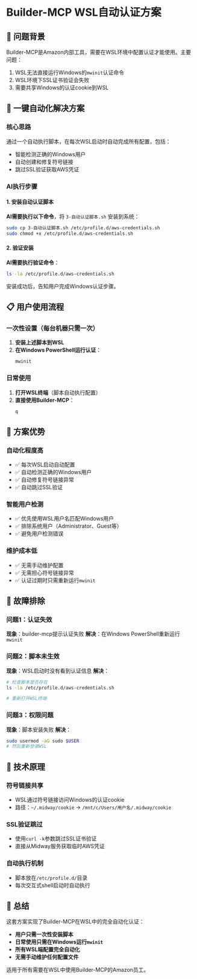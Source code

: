 # Builder-MCP WSL自动认证方案

## 🎯 问题背景
Builder-MCP是Amazon内部工具，需要在WSL环境中配置认证才能使用。主要问题：
1. WSL无法直接运行Windows的`mwinit`认证命令
2. WSL环境下SSL证书验证会失败
3. 需要共享Windows的认证cookie到WSL

## 🚀 一键自动化解决方案

### 核心思路
通过一个自动执行脚本，在每次WSL启动时自动完成所有配置，包括：
- 智能检测正确的Windows用户
- 自动创建和修复符号链接
- 跳过SSL验证获取AWS凭证

### AI执行步骤

#### 1. 安装自动认证脚本
**AI需要执行以下命令**，将 `3-自动认证脚本.sh` 安装到系统：

```bash
sudo cp 3-自动认证脚本.sh /etc/profile.d/aws-credentials.sh
sudo chmod +x /etc/profile.d/aws-credentials.sh
```

#### 2. 验证安装
**AI需要执行验证命令**：
```bash
ls -la /etc/profile.d/aws-credentials.sh
```

安装成功后，告知用户完成Windows认证步骤。

## 📋 用户使用流程

### 一次性设置（每台机器只需一次）
1. **安装上述脚本到WSL**
2. **在Windows PowerShell运行认证**：
   ```powershell
   mwinit
   ```

### 日常使用
1. **打开WSL终端**（脚本自动执行配置）
2. **直接使用Builder-MCP**：
   ```bash
   q
   ```

## 🔧 方案优势

### 自动化程度高
- ✅ 每次WSL启动自动配置
- ✅ 自动检测正确的Windows用户
- ✅ 自动修复符号链接异常
- ✅ 自动跳过SSL验证

### 智能用户检测
- ✅ 优先使用WSL用户名匹配Windows用户
- ✅ 排除系统用户（Administrator、Guest等）
- ✅ 避免用户检测错误

### 维护成本低
- ✅ 无需手动维护配置
- ✅ 无需担心符号链接异常
- ✅ 认证过期时只需重新运行`mwinit`

## 🚨 故障排除

### 问题1：认证失效
**现象**：builder-mcp提示认证失败
**解决**：在Windows PowerShell重新运行 `mwinit`

### 问题2：脚本未生效
**现象**：WSL启动时没有看到认证信息
**解决**：
```bash
# 检查脚本是否存在
ls -la /etc/profile.d/aws-credentials.sh

# 重新打开WSL终端
```

### 问题3：权限问题
**现象**：脚本安装失败
**解决**：
```bash
sudo usermod -aG sudo $USER
# 然后重新登录WSL
```

## 🎯 技术原理

### 符号链接共享
- WSL通过符号链接访问Windows的认证cookie
- 路径：`~/.midway/cookie` → `/mnt/c/Users/用户名/.midway/cookie`

### SSL验证跳过
- 使用`curl -k`参数跳过SSL证书验证
- 直接从Midway服务获取临时AWS凭证

### 自动执行机制
- 脚本放在`/etc/profile.d/`目录
- 每次交互式shell启动时自动执行

## 📝 总结

这套方案实现了Builder-MCP在WSL中的完全自动化认证：
- **用户只需一次性安装脚本**
- **日常使用只需在Windows运行`mwinit`**
- **所有WSL端配置完全自动化**
- **无需手动维护任何配置文件**

适用于所有需要在WSL中使用Builder-MCP的Amazon员工。
